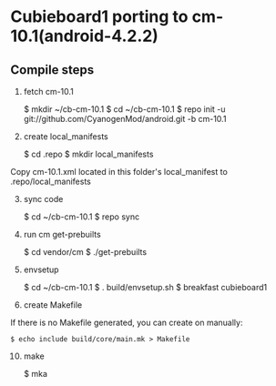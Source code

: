 Cubieboard1 porting to cm-10.1(android-4.2.2)
=============================================

Compile steps
-------------

1) fetch cm-10.1

    $ mkdir ~/cb-cm-10.1
    $ cd ~/cb-cm-10.1
    $ repo init -u git://github.com/CyanogenMod/android.git -b cm-10.1

2) create local_manifests

    $ cd .repo
    $ mkdir local_manifests

Copy cm-10.1.xml located in this folder's local_manifest to .repo/local_manifests

3) sync code

    $ cd ~/cb-cm-10.1
    $ repo sync

4) run cm get-prebuilts

    $ cd vendor/cm
    $ ./get-prebuilts

5) envsetup

    $ cd ~/cb-cm-10.1
    $ . build/envsetup.sh
    $ breakfast cubieboard1

6) create Makefile

If there is no Makefile generated, you can create on manually:

    $ echo include build/core/main.mk > Makefile

10) make

    $ mka
